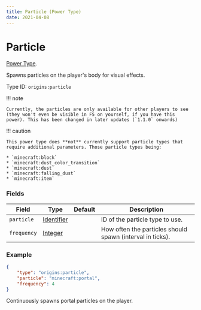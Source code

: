 ```yaml
---
title: Particle (Power Type)
date: 2021-04-08
---
```

# Particle

[Power Type](../power_types.md).

Spawns particles on the player's body for visual effects.


Type ID: `origins:particle`

!!! note

    Currently, the particles are only available for other players to see (they won't even be visible in F5 on yourself, if you have this power). This has been changed in later updates (`1.1.0` onwards)

!!! caution

    This power type does **not** currently support particle types that require additional parameters. Those particle types being:

    * `minecraft:block`
    * `minecraft:dust_color_transition`
    * `minecraft:dust`
    * `minecraft:falling_dust`
    * `minecraft:item`

### Fields

Field  | Type | Default | Description
-------|------|---------|-------------
`particle` | [Identifier](../data_types/identifier.md) | | ID of the particle type to use.
`frequency` | [Integer](../data_types/integer.md) | | How often the particles should spawn (interval in ticks).

### Example
```json
{
  	"type": "origins:particle",
  	"particle": "minecraft:portal",
  	"frequency": 4
}
```
Continuously spawns portal particles on the player.
